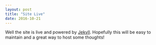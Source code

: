 ```yaml
---
layout: post
title: "Site Live"
date: 2016-10-21
---
```


Well the site is live and powered by [Jekyll](http://jekyllrb.com). Hopefully this will be easy to maintain and a great way to host some thoughts!

